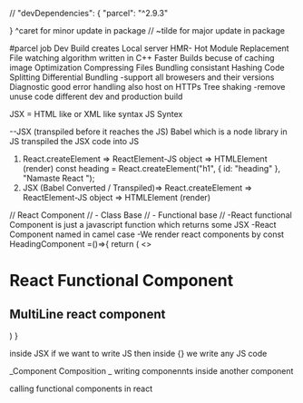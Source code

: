 //
"devDependencies": {
"parcel": "^2.9.3"

}
^caret for minor update in package
// ~tilde for major update in package

#parcel job
Dev Build
creates Local server
HMR- Hot Module Replacement
File watching algorithm written in C++
Faster Builds becuse of caching
image Optimization
Compressing Files
Bundling
consistant Hashing
Code Splitting
Differential Bundling -support all browesers and their versions
Diagnostic
good error handling
also host on HTTPs
Tree shaking -remove unuse code
different dev and production build

JSX = HTML like or XML like syntax JS Syntex

--JSX (transpiled before it reaches the JS)
Babel which is a node library in JS transpiled the JSX code into JS

1. React.createElement => ReactElement-JS object => HTMLElement (render)
   const heading = React.createElement("h1", { id: "heading" }, "Namaste React ");
2. JSX (Babel Converted / Transpiled)=> React.createElement => ReactElement-JS object => HTMLElement (render)

// React Component
// - Class Base
// - Functional base
// -React functional Component is just a javascript function which returns some JSX
-React Component named in camel case
-We render react components by <HeadingComponent/>
const HeadingComponent =()=>{
return (
<>
<h1> React Functional Component </h1>
<h2> MultiLine react component</h2>
</>
)
}

inside JSX if we want to write JS then inside {} we write any JS code

_Component Composition _
writing componennts inside another component

calling functional components in react

 <Title />
      {Title()}
      <Title> <Title/>

props are known as passing properties of component , or passing arguments to a function

<ResturantCard
          resName="Meghana Food"
          cuisine="Pizzas, Fast Food"
           add="Shahar Khas Basti Begam"
 />
here resName , cuisine ,add are props of component <ResturantCard/>
-React take this all props and wrap inside an JS object and pass it to the actual component

--Destructring props on the fly
const ResturantCard = ({resName,cuisine,add}) => {
return (
<div className="res-card">
<img
        className="res-logo"
        src="https://media-assets.swiggy.com/swiggy/image/upload/fl_lossy,f_auto,q_auto,w_660/t4kk0xeepxcvxnkwa2cm"
        alt="Resturant Logo"
      />
<h3>{resName} </h3>
<h4>{cuisine}</h4>
<h4>{add}</h4>
now we directly use props
</div>
);
};


*ConfigDriven UI*
controling/creating  the UI using data 
Ui is Driven by Config (Data/API)

map function 
{
      resList.map((restaurant) => (
          <ResturantCard key={restaurant.info.id} resData={restaurant} />
        ))
}
--key is always required when we use map function 
--react dont prefer to use indexes as a key like below ex.

{
      resList.map((restaurant,index) => (
          <ResturantCard key={index} resData={restaurant} />
        ))
}

React is fast bcz it doing efficient DOM Manipulation(react-fiber) , bcz it has a virtual dom (virtual represntation of all tags , virtual dom is a js object )

*Hooks*
whenever a state variable changes /updted react rerender the component 

EP-6 
Monolith architecture: A monolithic architecture is a traditional model of a software program, which is built as a unified unit that is self-contained and independent from other applications

microservices architecture : A microservices architecture, also simply known as microservices, is an architectural method that relies on a series of independently deployable services. These services have their own business logic and database with a specific goal. Updating, testing, deployment, and scaling occur within each service. 

*Shimmer UI* 
A shimmer UI is a version of the UI that doesn't contain actual content, but instead mimics the layout and shapes of the content that will eventually appear. It uses a gradient animation that creates a shimmering effect over the placeholders, giving the user a sense of motion and progress.

Conditional rendering : A rendering on the basis of some conditions 

useState() function when called , it render the whole body and update the value of the variable 

useEffect() : If we have to do something after rendering a component then we use useeffect hook 
first body component render after that useeffect called

-- WhenEver a local state variable updates , react triggers a reconciliation cycle ( re-renders the component )

-- Reconciliation Algorithm (React Fiber )